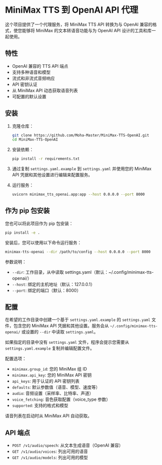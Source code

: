 # MiniMax TTS 到 OpenAI API 代理

这个项目提供了一个代理服务，将 MiniMax TTS API 转换为与 OpenAI 兼容的格式，使您能够将 MiniMax 的文本转语音功能与为 OpenAI API 设计的工具和库一起使用。

## 特性

- OpenAI 兼容的 TTS API 端点
- 支持多种语音和模型
- 流式和非流式音频响应
- API 密钥认证
- 从 MiniMax API 动态获取语音列表
- 可配置的默认设置

## 安装

1. 克隆仓库：
   ```bash
   git clone https://github.com/Moha-Master/MiniMax-TTS-OpenAI.git
   cd MiniMax-TTS-OpenAI
   ```

2. 安装依赖：
   ```bash
   pip install -r requirements.txt
   ```

3. 通过复制 `settings.yaml.example` 到 `settings.yaml` 并使用您的 MiniMax API 凭据和其他设置进行编辑来配置服务。

4. 运行服务：
   ```bash
   uvicorn minimax_tts_openai.app:app --host 0.0.0.0 --port 8000
   ```

## 作为 pip 包安装

您也可以将此项目作为 pip 包安装：

```bash
pip install -e .
```

安装后，您可以使用以下命令运行服务：

```bash
minimax-tts-openai --dir /path/to/config --host 0.0.0.0 --port 8000
```

参数说明：
- `--dir`: 工作目录，从中读取 settings.yaml（默认：~/.config/minimax-tts-openai/）
- `--host`: 绑定的主机地址（默认：127.0.0.1）
- `--port`: 绑定的端口（默认：8000）

## 配置

在希望的工作目录中创建一个基于 `settings.yaml.example` 的 `settings.yaml` 文件，包含您的 MiniMax API 凭据和其他设置。服务会从 `~/.config/minimax-tts-openai/` 或设置的 `--dir` 中读取 `settings.yaml`。

如果指定的目录中没有 `settings.yaml` 文件，程序会提示您需要从 `settings.yaml.example` 复制并编辑配置文件。

配置选项：
- `minimax.group_id`: 您的 MiniMax 组 ID
- `minimax.api_key`: 您的 MiniMax API 密钥
- `api_keys`: 用于认证的 API 密钥列表
- `defaults`: 默认参数值（语音、模型、速度等）
- `audio`: 音频设置（采样率、比特率、声道）
- `voice_fetching`: 音色获取配置（voice_type 参数）
- `supported`: 支持的格式和模型

语音列表在启动时从 MiniMax API 自动获取。

## API 端点

- `POST /v1/audio/speech`: 从文本生成语音（OpenAI 兼容）
- `GET /v1/audio/voices`: 列出可用的语音
- `GET /v1/audio/models`: 列出可用的模型
